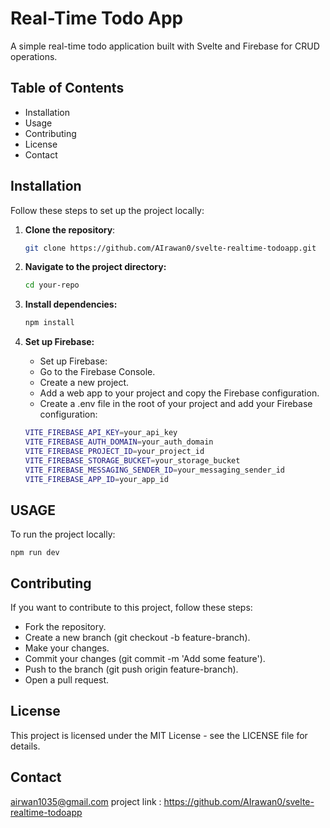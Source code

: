 # Real-Time Todo App

A simple real-time todo application built with Svelte and Firebase for CRUD operations.

## Table of Contents

- Installation
- Usage
- Contributing
- License
- Contact

## Installation

Follow these steps to set up the project locally:

1. **Clone the repository**:

   ```bash
   git clone https://github.com/AIrawan0/svelte-realtime-todoapp.git
   ```

2. **Navigate to the project directory:**

    ```bash
    cd your-repo
    ```

3. **Install dependencies:**

    ```bash
    npm install
    ```

4. **Set up Firebase:**
    - Set up Firebase:
    - Go to the Firebase Console.
    - Create a new project.
    - Add a web app to your project and copy the Firebase configuration.
    - Create a .env file in the root of your project and add your Firebase configuration:

    ```bash
    VITE_FIREBASE_API_KEY=your_api_key
    VITE_FIREBASE_AUTH_DOMAIN=your_auth_domain
    VITE_FIREBASE_PROJECT_ID=your_project_id
    VITE_FIREBASE_STORAGE_BUCKET=your_storage_bucket
    VITE_FIREBASE_MESSAGING_SENDER_ID=your_messaging_sender_id
    VITE_FIREBASE_APP_ID=your_app_id
    ```

## USAGE

To run the project locally:

    npm run dev


## Contributing
If you want to contribute to this project, follow these steps:
- Fork the repository.
- Create a new branch (git checkout -b feature-branch).
- Make your changes.
- Commit your changes (git commit -m 'Add some feature').
- Push to the branch (git push origin feature-branch).
- Open a pull request.

## License
This project is licensed under the MIT License - see the LICENSE file for details.

## Contact

airwan1035@gmail.com
project link : https://github.com/AIrawan0/svelte-realtime-todoapp
